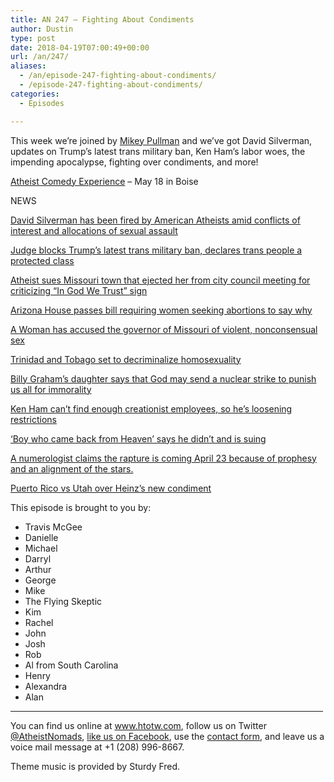 ```yaml
---
title: AN 247 – Fighting About Condiments
author: Dustin
type: post
date: 2018-04-19T07:00:49+00:00
url: /an/247/
aliases:
  - /an/episode-247-fighting-about-condiments/
  - /episode-247-fighting-about-condiments/
categories:
  - Episodes

---
```

<div id="buzzsprout-player-10552862"></div><script src="https://www.buzzsprout.com/1983601/10552862-episode-247-fighting-about-condiments.js?container_id=buzzsprout-player-10552862&player=small" type="text/javascript" charset="utf-8"></script>
  
This week we&#8217;re joined by <a href="https://twitter.com/MikeyPullman" target="_blank" rel="noopener">Mikey Pullman</a> and we&#8217;ve got David Silverman, updates on Trump&#8217;s latest trans military ban, Ken Ham&#8217;s labor woes, the impending apocalypse, fighting over condiments, and more!

<!--more-->

[Atheist Comedy Experience][1] &#8211; May 18 in Boise

NEWS

<a href="https://www.buzzfeed.com/peteraldhous/david-silverman-atheist-fired-sexual-misconduct" target="_blank" rel="noopener">David Silverman has been fired by American Atheists amid conflicts of interest and allocations of sexual assault</a>

<a href="https://www.huffingtonpost.com/entry/transgender-ban-trump-military_us_5ad1572ee4b0edca2cb9eea1" target="_blank" rel="noopener">Judge blocks Trump&#8217;s latest trans military ban, declares trans people a protected class</a>

<a href="http://www.patheos.com/blogs/friendlyatheist/2018/04/13/atheist-sues-mo-town-that-ejected-her-for-criticizing-in-god-we-trust-sign/" target="_blank" rel="noopener">Atheist sues Missouri town that ejected her from city council meeting for criticizing “In God We Trust” sign</a>

<a href="https://www.huffingtonpost.com/entry/arizona-house-passes-bill-requiring-women-seeking-abortions-to-say-why_us_5ace1cbae4b06a6aac8dfae2?ncid=engmodushpmg00000003" target="_blank" rel="noopener">Arizona House passes bill requiring women seeking abortions to say why</a>

<a href="https://www.buzzfeed.com/briannasacks/a-woman-has-accused-the-governor-of-missouri-of-violent-non" target="_blank" rel="noopener">A Woman has accused the governor of Missouri of violent, nonconsensual sex</a>

<a href="https://www.nbcnews.com/news/amp/ncna865511" target="_blank" rel="noopener">Trinidad and Tobago set to decriminalize homosexuality</a>

<a href="https://www.truthexam.com/2018/04/billy-grahams-daughter-says-that-god-may-send-a-nuclear-strike-to-punish-us-all-for-immorality/" target="_blank" rel="noopener">Billy Graham&#8217;s daughter says that God may send a nuclear strike to punish us all for immorality</a>

<a href="http://www.patheos.com/blogs/friendlyatheist/2018/04/10/ken-ham-cant-find-enough-creationist-employees-so-hes-loosening-restrictions/" target="_blank" rel="noopener">Ken Ham can’t find enough creationist employees, so he’s loosening restrictions</a>

<a href="https://www.courthousenews.com/boy-who-came-back-from-heaven-says-he-didnt/" target="_blank" rel="noopener">‘Boy who came back from Heaven’ says he didn’t and is suing</a>

<a href="http://www.foxnews.com/science/2018/04/11/biblical-prophecy-claims-rapture-is-coming-april-23-numerologist-says.html" target="_blank" rel="noopener">A numerologist claims the rapture is coming April 23 because of prophesy and an alignment of the stars.</a>

<a href="https://www.washingtonpost.com/news/morning-mix/wp/2018/04/13/heinz-promoted-its-new-mayochup-and-sparked-an-international-controversy/" target="_blank" rel="noopener">Puerto Rico vs Utah over Heinz’s new condiment</a>

This episode is brought to you by:

* Travis McGee  
* Danielle  
* Michael  
* Darryl  
* Arthur  
* George  
* Mike  
* The Flying Skeptic  
* Kim  
* Rachel  
* John  
* Josh  
* Rob  
* Al from South Carolina  
* Henry  
* Alexandra  
* Alan

<hr width="500" />

You can find us online at <a href="https://www.htotw.com/" target="_blank" rel="noopener">www.htotw.com</a>, follow us on Twitter <a href="https://htotw.com/twitter" target="_blank" rel="noopener">@AtheistNomads</a>, <a href="https://htotw.com/facebook" target="_blank" rel="noopener">like us on Facebook</a>, use the [contact form](https://htotw.com/contact), and leave us a voice mail message at +1 (208) 996-8667.

Theme music is provided by Sturdy Fred.

 [1]: https://www.eventbrite.com/e/the-atheist-comedy-experience-tickets-42304819855?aff=eac2
